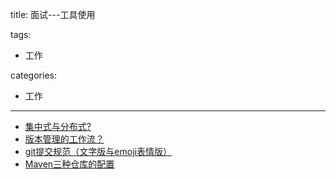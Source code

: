 title: 面试---工具使用

tags:
  - 工作

categories:
  - 工作

---
- [集中式与分布式?](https://github.com/CyC2018/CS-Notes/blob/master/docs/notes/Git.md#%E9%9B%86%E4%B8%AD%E5%BC%8F%E4%B8%8E%E5%88%86%E5%B8%83%E5%BC%8F)
- [版本管理的工作流？](https://github.com/CyC2018/CS-Notes/blob/master/docs/notes/Git.md#%E5%B7%A5%E4%BD%9C%E6%B5%81)
- [git提交规范（文字版与emoji表情版）](https://blog.csdn.net/momDIY/article/details/80507684)
- [Maven三种仓库的配置](https://www.cnblogs.com/wangzhongqiu/p/8169372.html)